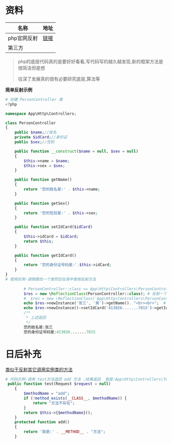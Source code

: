 #  资料

| 名称        | 地址                                                      |
| ----------- | --------------------------------------------------------- |
| php官网反射 | [链接](https://www.php.net/manual/zh/book.reflection.php) |
| 第三方      |                                                           |

> php的底层代码真的是要好好看看,写代码写的越久越发现,新的框架方法是很简洁但是想
>
> 往深了发展真的很有必要研究底层,算法等

**简单反射示例**

```php
# 创建 PersonController 类
<?php

namespace App\Http\Controllers;

class PersonController
{
    public $name;//姓名
    private $idCard;//身份证
    public $sex;//性别

    public function __construct($name = null, $sex = null)
    {
        $this->name = $name;
        $this->sex = $sex;
    }

    public function getName()
    {
        return '您的姓名是:' . $this->name;
    }

    public function getSex()
    {
        return '您的性别是:' . $this->sex;
    }

    public function setIdCard($idCard)
    {
        $this->idCard = $idCard;
        return $this;
    }

    public function getIdCard()
    {
        return '您的身份证号码是:'.$this->idCard;
    }
}
# 使用实例-请随便找一个类然后在其中使用反射方法
        
        # PersonController::class == App\Http\Controllers\PersonController
        $res = new \ReflectionClass(PersonController::class); # 反射一个类 
        #  $res = new \ReflectionClass('App\Http\Controllers\PersonController'); # 指定也行
        echo $res->newInstance('张三', '男')->getName(). "<br><br>";  # 实例化人类并赋值默认 姓名& 性别
        echo $res->newInstance()->setIdCard('413026.......7815')->getIdCard();  # 实例化一个类并赋值私有身份证号码 并获取身份证号码
        /**
         * 上述返回
         */
        您的姓名是:张三
        您的身份证号码是:413026.......7815
```

# 日后补充

[类似于反射其它调用实例类的方法](https://blog.csdn.net/weixin_33875839/article/details/94159380)

```php
# 代码示例-调用 test方法返回 add 方法 ,结果返回  我是:App\Http\Controllers\TestController::add方法
 public function test(Request $request = null)
    {
        $methodName = "add";
        if (!method_exists(__CLASS__, $methodName)) {
            return "方法不存在";
        }
        return $this->{$methodName}();
    }
    protected function add()
    {
        return '我是:' . __METHOD__ . "方法";
    }
```

